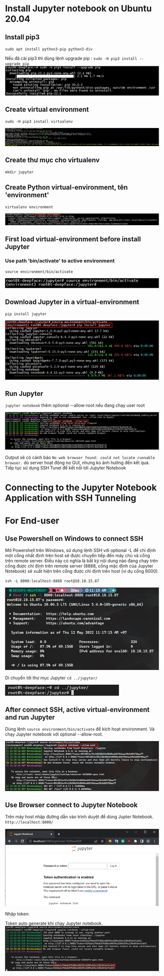 # Install Jupyter notebook on Ubuntu 20.04

## Install pip3

`sudo apt install python3-pip python3-div`

Nếu đã cài pip3 thì dùng lệnh upgrade pip : `sudo -H pip3 install --upgrade pip`
![command](../Image/2022-05-12-10-23-08.png)

## Create virtual environment

`sudo -H pip3 install virtualenv`

![command](../Image/2022-05-12-10-24-53.png)

## Create thư mục cho virtualenv

`mkdir jupyter`

## Create Python virtual-environment, tên 'environment'

`virtualenv environment`

![command](../Image/2022-05-12-10-29-19.png)

## First load virtual-environment before install Jupyter

### Use path 'bin/activate' to active environment

`source environment/bin/activate`

![command](../Image/2022-05-12-10-32-26.png)

## Download Jupyter in a virtual-environment

`pip install jupyter`

![run pip in virtual-environment](../Image/2022-05-12-10-36-52.png)

## Run Jupyter

`jupyter notebook` thêm optional --allow-root nếu đang chạy user root

![--allow-root](../Image/2022-05-12-10-39-20.png)

Output sẽ có cảnh bảo `No web browser found: could not locate runnable browser.` do server hoạt động no GUI, nhưng ko ảnh hưởng đến kết quả. Tiếp tục sử dụng SSH Tunel để kết nối tới Jupyter Notebook

# Connecting to the Jupyter Notebook Application with SSH Tunneling

# For End-user

## Use Powershell on Windows to connect SSH

Mở Powershell trên Windows, sử dụng lệnh SSH với optional -L để chỉ định một cổng nhất định trên host sẽ được chuyển tiếp đến máy chủ và cổng trên remote server.
Điều này có nghĩa là bất kỳ nội dung nào đang chạy trên cổng được chỉ định trên remote server (8888, cổng mặc định của Jupyter Notebook) sẽ xuất hiện trên cổng được chỉ định trên host (ví dụ cổng 8000).

`ssh -L 8000:localhost:8888 root@10.10.15.87`

![Connect SSH Tunel](../Image/2022-05-12-11-25-55.png)

Di chuyển tới thư mục Jupyter
`cd ../jupyter/`

![jupyter](../Image/2022-05-12-13-20-37.png)

## After connect SSH, active virtual-environment and run Jupyter

Dùng lệnh `source environment/bin/activate` để kích hoạt environment. Và chạy Jupyter notebook với optional --allow-root.

![Run jupter notebook by ssh](../Image/2022-05-12-11-29-52.png)

## Use Browser connect to Jupyter Notebook

Trên máy host nhập đường dẫn vào trình duyệt để dùng Jupter Notebook.
`http://localhost:8000/`

![Jupyter](../Image/2022-05-12-11-32-47.png)

Nhập token:

Token auto generate khi chạy Jupyter notebook.
![token](../Image/2022-05-12-13-24-56.png)
